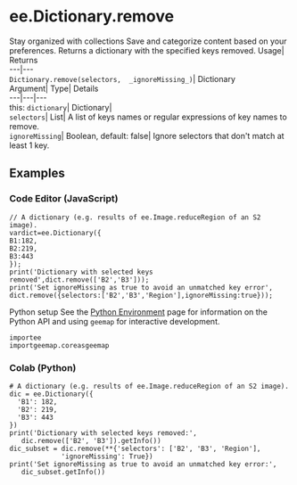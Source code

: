 
#  ee.Dictionary.remove 
Stay organized with collections  Save and categorize content based on your preferences. 
Returns a dictionary with the specified keys removed. Usage| Returns  
---|---  
`Dictionary.remove(selectors,  _ignoreMissing_)`| Dictionary  
Argument| Type| Details  
---|---|---  
this: `dictionary`| Dictionary|   
`selectors`| List| A list of keys names or regular expressions of key names to remove.  
`ignoreMissing`| Boolean, default: false| Ignore selectors that don't match at least 1 key.  
## Examples
### Code Editor (JavaScript)
```
// A dictionary (e.g. results of ee.Image.reduceRegion of an S2 image).
vardict=ee.Dictionary({
B1:182,
B2:219,
B3:443
});
print('Dictionary with selected keys removed',dict.remove(['B2','B3']));
print('Set ignoreMissing as true to avoid an unmatched key error',
dict.remove({selectors:['B2','B3','Region'],ignoreMissing:true}));
```

Python setup
See the [ Python Environment](https://developers.google.com/earth-engine/guides/python_install) page for information on the Python API and using `geemap` for interactive development.
```
importee
importgeemap.coreasgeemap
```

### Colab (Python)
```
# A dictionary (e.g. results of ee.Image.reduceRegion of an S2 image).
dic = ee.Dictionary({
  'B1': 182,
  'B2': 219,
  'B3': 443
})
print('Dictionary with selected keys removed:',
   dic.remove(['B2', 'B3']).getInfo())
dic_subset = dic.remove(**{'selectors': ['B2', 'B3', 'Region'],
             'ignoreMissing': True})
print('Set ignoreMissing as true to avoid an unmatched key error:',
   dic_subset.getInfo())
```

